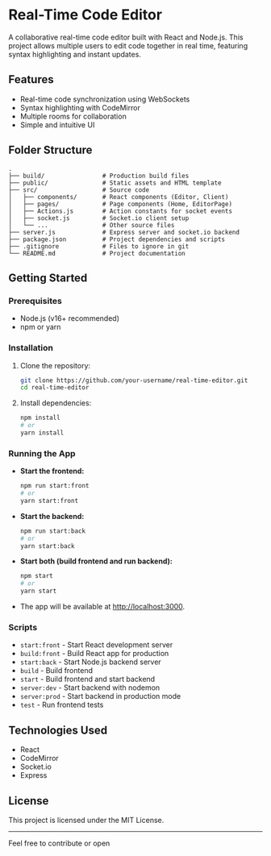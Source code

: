 # Real-Time Code Editor

A collaborative real-time code editor built with React and Node.js. This project allows multiple users to edit code together in real time, featuring syntax highlighting and instant updates.

## Features

- Real-time code synchronization using WebSockets
- Syntax highlighting with CodeMirror
- Multiple rooms for collaboration
- Simple and intuitive UI

## Folder Structure

```
.
├── build/                # Production build files
├── public/               # Static assets and HTML template
├── src/                  # Source code
│   ├── components/       # React components (Editor, Client)
│   ├── pages/            # Page components (Home, EditorPage)
│   ├── Actions.js        # Action constants for socket events
│   ├── socket.js         # Socket.io client setup
│   └── ...               # Other source files
├── server.js             # Express server and socket.io backend
├── package.json          # Project dependencies and scripts
├── .gitignore            # Files to ignore in git
└── README.md             # Project documentation
```

## Getting Started

### Prerequisites

- Node.js (v16+ recommended)
- npm or yarn

### Installation

1. Clone the repository:
    ```sh
    git clone https://github.com/your-username/real-time-editor.git
    cd real-time-editor
    ```

2. Install dependencies:
    ```sh
    npm install
    # or
    yarn install
    ```

### Running the App

- **Start the frontend:**
    ```sh
    npm run start:front
    # or
    yarn start:front
    ```

- **Start the backend:**
    ```sh
    npm run start:back
    # or
    yarn start:back
    ```

- **Start both (build frontend and run backend):**
    ```sh
    npm start
    # or
    yarn start
    ```

- The app will be available at [http://localhost:3000](http://localhost:3000).

### Scripts

- `start:front` - Start React development server
- `build:front` - Build React app for production
- `start:back` - Start Node.js backend server
- `build` - Build frontend
- `start` - Build frontend and start backend
- `server:dev` - Start backend with nodemon
- `server:prod` - Start backend in production mode
- `test` - Run frontend tests

## Technologies Used

- React
- CodeMirror
- Socket.io
- Express

## License

This project is licensed under the MIT License.

---

Feel free to contribute or open


